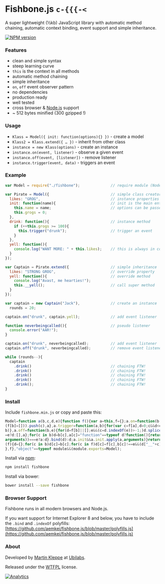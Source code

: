 # Fishbone.js `c-{{{-<`

A super lightweight (½kb) JavaScript library with automatic method chaining, automatic context binding, event support and simple inheritance.

[![NPM version](https://badge.fury.io/js/fishbone.png)](http://badge.fury.io/js/fishbone)

### Features

* clean and simple syntax
* steep learning curve
* `this` is the context in all methods
* automatic method chaining
* simple inheritance
* `on`, `off` event observer pattern
* no dependencies
* production ready
* well tested
* cross browser & [Node.js](http://nodejs.org) support
* ~ 512 bytes minified (300 gzipped !)

### Usage

* `Klass = Model({ init: function(options){} })` - create a model
* `Klass2 = Klass.extend({ … })` - inherit from other class
* `instance = new Klass(options)` - create an instance
* `instance.on(event, listener)` - observe a given event
* `instance.off(event, [listener])` - remove listener
* `instance.trigger(event, data)` - triggers an event

### Example

```js
var Model = require("./fishbone");              // require module (Node only)

var Pirate = Model({                            // simple class creator
  likes: "GROG",                                // instance properties
  init: function(name){                         // init is the main entrance
    this.name = name;                           // options can be passed
    this.grogs = 0;
  },
  drink: function(){                            // instance method
    if (++this.grogs >= 100){
      this.trigger("drunk");                    // trigger an event
    }
  },
  yell: function(){
    console.log("WANT MORE: " + this.likes);    // this is always in context
  }
});

var Captain = Pirate.extend({                   // simple inheritance
  likes: "STRONG GROG",                         // override property
  yell: function(){                             // override method
    console.log("Avast, me hearties!");
    this.__yell();                              // call super method
  }
});

var captain = new Captain("Jack"),              // create an instance
  rounds = 20;

captain.on("drunk", captain.yell);              // add event listener

function neverbeingcalled(){                    // pseudo listener
  console.error("AAR!");
}

captain.on("drunk", neverbeingcalled);          // add event listener
captain.off("drunk", neverbeingcalled);         // remove event listener

while (rounds--){
  captain
    .drink()                                    // chaining FTW!
    .drink()                                    // chaining FTW!
    .drink()                                    // chaining FTW!
    .drink()                                    // chaining FTW!
    .drink();                                   // chaining FTW!
}
```

### Install

Include `fishbone.min.js` or copy and paste this:

```js
Model=function a(b,c,d,e){function f(){var a=this,f={};a.on=function(b,c){return(f[b]||
(f[b]=[])).push(c),a},a.trigger=function(a,b){for(var c=f[a],d=0;c&&d<c.length;)c[d++](
b)},a.off=function(b,e){for(d=f[b]||[];e&&(c=d.indexOf(e))>-1;)d.splice(c,1);return f[b]
=e?d:[],a};for(c in b)d=b[c],a[c]="function"==typeof d?function(){return(d=this.apply(a,
arguments))===e?a:d}.bind(d):d;a.init&&a.init.apply(a,arguments)}return f.extend=function
(f){d={};for(c in b)d[c]=b[c];for(c in f)d[c]=f[c],b[c]!==e&&(d["__"+c]=b[c]);return a(d)
},f},"object"==typeof module&&(module.exports=Model);                         // c-{{{-<

```

Install via [npm](https://npmjs.org/package/fishbone):

```sh
npm install fishbone
```

Install via bower:

```sh
bower install --save fishbone
```


### Browser Support

Fishbone runs in all modern browsers and Node.js.

If you want support for Internet Explorer 8 and below, you have to include the
`.bind` and `.indexOf` polyfills: [https://github.com/aemkei/fishbone.js/blob/master/polyfills.js](https://github.com/aemkei/fishbone.js/blob/master/polyfills.js)

### About

Developed by [Martin Kleppe](https://plus.google.com/103747379090421872359) at [Ubilabs](http://www.ubilabs.net).

Released under the [WTFPL](http://en.wikipedia.org/wiki/WTFPL) license.


[![Analytics](https://ga-beacon.appspot.com/UA-57649-14/aemkei/fishbone)](https://github.com/igrigorik/ga-beacon)
